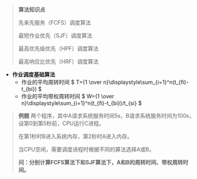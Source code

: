 


> **算法知识点**
>
> 先来先服务（FCFS）调度算法
>
> 最短作业优先（SJF）调度算法
>
> 最高优先级优先（HPF）调度算法
>
> 最高响应比优先（HRF）调度算法


- **作业调度基础算法**
  - 作业的平均周转时间 $ T={1 \over n}\displaystyle\sum_{i=1}^n(t_{fi)-t_{bi}) $
  - 作业的平均带权周转时间 $ W={1 \over n}\displaystyle\sum_{i=1}^n(t_{fi)-t_{bi})/t_{si} $


> **例题**
> 两个程序，其中A请求系统服务时间5s，B请求系统服务时间为100s，设第0到第5秒前，CPU运行C进程。
>
> 在第1秒时B进入系统内存，第2秒时A进入内存。
>
> 当CPU空闲，需要调度进程时根据不同的算法选择A或B。
>
> **问：分别计算FCFS算法下和SJF算法下，A和B的周转时间、带权周转时间。**



